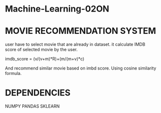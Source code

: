 # Machine-Learning-02ON

# MOVIE RECOMMENDATION SYSTEM

user have to select movie that are already in dataset.
it calculate IMDB score of selected movie by the user.

imdb_score = (v/(v+m)*R)+(m/(m+v)*c)

And recommend similar movie based on imbd score.
Using cosine similarity formula. 

# DEPENDENCIES

 NUMPY 
 PANDAS
 SKLEARN

